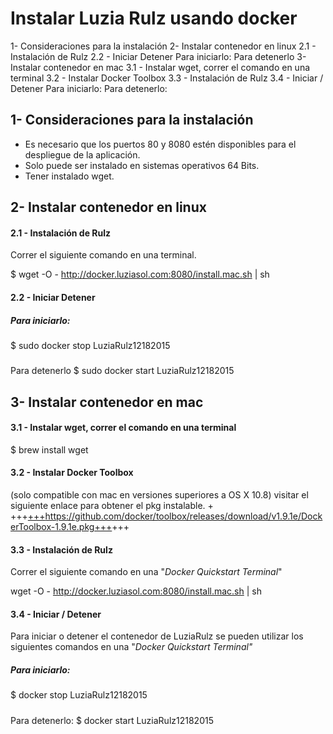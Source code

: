 # Instalar Luzia Rulz usando docker

1- Consideraciones para la instalación
2- Instalar contenedor en linux
2.1 - Instalación de Rulz
2.2 - Iniciar Detener
Para iniciarlo:
Para detenerlo
3- Instalar contenedor en mac
3.1 - Instalar wget, correr el comando en una terminal
3.2 - Instalar Docker Toolbox
3.3 - Instalación de Rulz
3.4 - Iniciar / Detener
Para iniciarlo:
Para detenerlo:



## 1- Consideraciones para la instalación
 * Es necesario que los puertos 80 y 8080 estén disponibles para el despliegue de la aplicación. 
 * Solo puede ser instalado en sistemas operativos 64 Bits.
 * Tener instalado wget.
## 2- Instalar contenedor en linux
#### 2.1 - Instalación de Rulz

Correr el siguiente comando en una terminal.

$ wget -O - http://docker.luziasol.com:8080/install.mac.sh | sh

#### 2.2 - Iniciar Detener

##### Para iniciarlo:
$ sudo docker stop LuziaRulz12182015

##### 
Para detenerlo
$ sudo docker start LuziaRulz12182015

## 3- Instalar contenedor en mac
#### 3.1 - Instalar wget, correr el comando en una terminal

$ brew install wget

#### 3.2 - Instalar Docker Toolbox 
(solo compatible con mac en versiones superiores a OS X 10.8) visitar el siguiente enlace para obtener el pkg instalable. +
	+++<u>+++https://github.com/docker/toolbox/releases/download/v1.9.1e/DockerToolbox-1.9.1e.pkg+++</u>+++

#### 3.3 - Instalación de Rulz
Correr el siguiente comando en una "*Docker Quickstart Terminal*"

wget -O - http://docker.luziasol.com:8080/install.mac.sh | sh

#### 3.4 - Iniciar / Detener
Para iniciar o detener el contenedor de LuziaRulz se pueden utilizar los siguientes comandos en una "*Docker Quickstart Terminal"*

##### Para iniciarlo:
$ docker stop LuziaRulz12182015

##### 
Para detenerlo:
$ docker start LuziaRulz12182015



